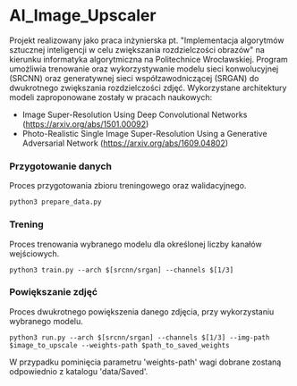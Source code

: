 # AI_Image_Upscaler
Projekt realizowany jako praca inżynierska pt. "Implementacja algorytmów sztucznej inteligencji w celu zwiększania rozdzielczości obrazów" na kierunku informatyka algorytmiczna na Politechnice Wrocławskiej. Program umożliwia trenowanie oraz wykorzystywanie modelu sieci konwolucyjnej (SRCNN) oraz generatywnej sieci współzawodniczącej (SRGAN) do dwukrotnego zwiększania rozdzielczości zdjęć. Wykorzystane architektury modeli zaproponowane zostały w pracach naukowych:
- Image Super-Resolution Using Deep Convolutional Networks (https://arxiv.org/abs/1501.00092)
- Photo-Realistic Single Image Super-Resolution Using a Generative Adversarial Network (https://arxiv.org/abs/1609.04802)

### Przygotowanie danych
Proces przygotowania zbioru treningowego oraz walidacyjnego. 
```
python3 prepare_data.py
```
### Trening
Proces trenowania wybranego modelu dla określonej liczby kanałów wejściowych.
```
python3 train.py --arch $[srcnn/srgan] --channels $[1/3]
```
### Powiększanie zdjęć
Proces dwukrotnego powiększenia danego zdjęcia, przy wykorzystaniu wybranego modelu.
```
python3 run.py --arch $[srcnn/srgan] --channels $[1/3] --img-path $image_to_upscale --weights-path $path_to_saved_weights
```
W przypadku pominięcia parametru 'weights-path' wagi dobrane zostaną odpowiednio z katalogu 'data/Saved'.